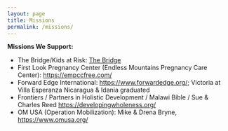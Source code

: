 ```yaml
---
layout: page
title: Missions
permalink: /missions/
---
```


**Missions We Support:**
- The Bridge/Kids at Risk: [The Bridge](https://www.thevalleybridge.com/ministries/kids-at-risk/)
- First Look Pregnancy Center (Endless Mountains Pregnancy Care Center): https://empccfree.com/
- Forward Edge International: https://www.forwardedge.org/; Victoria at Villa Esperanza Nicaragua & Idania graduated 
- Frontiers / Partners in Holistic Development / Malawi Bible / Sue & Charles Reed https://developingwholeness.org/ 
- OM USA (Operation Mobilization): Mike & Drena Bryne, https://www.omusa.org/
